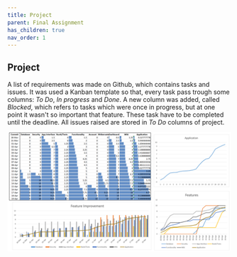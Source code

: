 ```yaml
---
title: Project
parent: Final Assignment
has_children: true
nav_order: 1
---
```


## Project
A list of requirements was made on Github, which contains tasks and issues. It was used a Kanban template so that, every task pass trough some columns: _To Do_, _In progress_ and _Done_. A new column was added, called _Blocked_, which refers to tasks which were once in progress, but at one point it wasn't so important that feature. These task have to be completed until the deadline. All issues raised are stored in _To Do_ columns of project.

![Features](../../images/final-assignment/Features.PNG)
